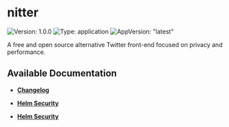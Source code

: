 # nitter

![Version: 1.0.0](https://img.shields.io/badge/Version-1.0.0-informational?style=flat-square) ![Type: application](https://img.shields.io/badge/Type-application-informational?style=flat-square) ![AppVersion: "latest"](https://img.shields.io/badge/AppVersion-"latest"-informational?style=flat-square)

A free and open source alternative Twitter front-end focused on privacy and performance.

## Available Documentation

- [**Changelog**](CHANGELOG)

- [**Helm Security**](container-security)

- [**Helm Security**](helm-security)

